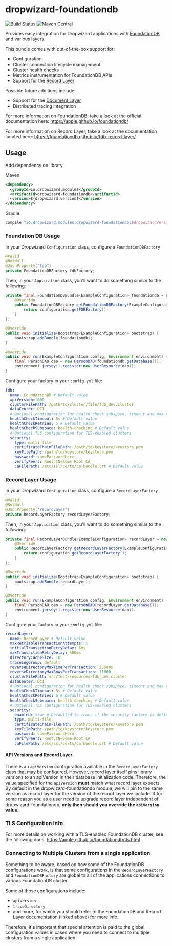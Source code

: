# dropwizard-foundationdb
[![Build Status](https://travis-ci.org/dropwizard/dropwizard-foundationdb.svg?branch=master)](https://travis-ci.org/dropwizard/dropwizard-foundationdb)
[![Maven Central](https://maven-badges.herokuapp.com/maven-central/io.dropwizard.modules/dropwizard-foundationdb/badge.svg)](https://maven-badges.herokuapp.com/maven-central/io.dropwizard.modules/dropwizard-foundationdb/)

Provides easy integration for Dropwizard applications with [FoundationDB](https://apple.github.io/foundationdb/) and various layers. 

This bundle comes with out-of-the-box support for:
* Configuration
* Cluster connection lifecycle management
* Cluster health checks
* Metrics instrumentation for FoundationDB APIs
* Support for the [Record Layer](https://www.github.com/FoundationDB/fdb-record-layer)

Possible future additions include:
* Support for the [Document Layer](https://github.com/FoundationDB/fdb-document-layer)
* Distributed tracing integration 

For more information on FoundationDB, take a look at the official documentation here: https://apple.github.io/foundationdb/

For more information on Record Layer, take a look at the documentation located here: https://foundationdb.github.io/fdb-record-layer/

## Usage
Add dependency on library.

Maven:
```xml
<dependency>
  <groupId>io.dropwizard.modules</groupId>
  <artifactId>dropwizard-foundationdb</artifactId>
  <version>${dropwizard.version}</version>
</dependency>
```

Gradle:
```groovy
compile "io.dropwizard.modules:dropwizard-foundationdb:$dropwizardVersion"
```

### Foundation DB Usage
In your Dropwizard `Configuration` class, configure a `FoundationDBFactory`
```java
@Valid
@NotNull
@JsonProperty("fdb")
private FoundationDBFactory fdbFactory;
```

Then, in your `Application` class, you'll want to do something similar to the following:
```java
private final FoundationDBBundle<ExampleConfiguration> foundationdb = new FoundationDBBundle<ExampleConfiguration>() {
    @Override
    public FoundationDBFactory getFoundationDBFactory(ExampleConfiguration configuration) {
        return configuration.getFDBFactory();
    }
};

@Override
public void initialize(Bootstrap<ExampleConfiguration> bootstrap) {
    bootstrap.addBundle(foundationdb);
}

@Override
public void run(ExampleConfiguration config, Environment environment) {
    final PersonDAO dao = new PersonDAO(foundationdb.getDatabase());
    environment.jersey().register(new UserResource(dao));
}
```

Configure your factory in your `config.yml` file:
```yaml
fdb:
  name: FoundationDB # Default value
  apiVersion: 600
  clusterFilePath: /path/to/cluster/file/fdb_dev.cluster
  dataCenter: DC1
  # Optional configuration for health check subspace, timeout and max retries
  healthCheckTimeout: 5s # Default value
  healthCheckRetries: 5 # Default value
  healthCheckSubspace: health-checking # Default value
  # Optional TLS configuration for TLS-enabled clusters
  security:
    type: multi-file
    certificateChainFilePath: /path/to/keystore/keystore.pem
    keyFilePath: /path/to/keystore/keystore.pem
    password: somePasswordHere
    verifyPeers: Root.CN=Some Root CA
    caFilePath: /etc/ssl/certs/ca-bundle.crt # Default value
```

### Record Layer Usage
In your Dropwizard `Configuration` class, configure a `RecordLayerFactory`
```java
@Valid
@NotNull
@JsonProperty("recordLayer")
private RecordLayerFactory recordLayerFactory;
```

Then, in your `Application` class, you'll want to do something similar to the following:
```java
private final RecordLayerBundle<ExampleConfiguration> recordLayer = new RecordLayerBundle<ExampleConfiguration>() {
    @Override
    public RecordLayerFactory getRecordLayerFactory(ExampleConfiguration configuration) {
        return configuration.getRecordLayerFactory();
    }
};

@Override
public void initialize(Bootstrap<ExampleConfiguration> bootstrap) {
    bootstrap.addBundle(recordLayer);
}

@Override
public void run(ExampleConfiguration config, Environment environment) {
    final PersonDAO dao = new PersonDAO(recordLayer.getDatabase());
    environment.jersey().register(new UserResource(dao));
}
```

Configure your factory in your `config.yml` file:
```yaml
recordLayer:
  name: RecordLayer # Default value
  maxRetriableTransactionAttempts: 5
  initialTransactionRetryDelay: 5ms
  maxTransactionRetryDelay: 500ms
  directoryCacheSize: 10
  traceLogGroup: default
  reverseDirectoryMaxTimePerTransaction: 2500ms
  reverseDirectoryMaxRowsPerTransaction: 11000
  clusterFilePath: src/test/resources/fdb_dev.cluster
  dataCenter: DC1
  # Optional configuration for health check subspace, timeout and max retries
  healthCheckTimeout: 5s # Default value
  healthCheckRetries: 5 # Default value
  healthCheckSubspace: health-checking # Default value
  # Optional TLS configuration for TLS-enabled clusters
  security:
    enabled: true # Defaulted to true, if the security factory is defined
    type: multi-file
    certificateChainFilePath: /path/to/keystore/keystore.pem
    keyFilePath: /path/to/keystore/keystore.pem
    password: somePasswordHere
    verifyPeers: Root.CN=Some Root CA
    caFilePath: /etc/ssl/certs/ca-bundle.crt # Default value
```
#### API Versions and Record Layer
There is an `apiVersion` configuration available in the `RecordLayerFactory` class that may be configured. However, record layer itself pins library versions 
to an apiVersion in their database initialization code. Therefore, the value specified for the `apiVersion` **must** match what record layer expects.
By default in the dropwizard-foundationdb module, we will pin to the same version as record layer for the version of the record layer we include. If for some reason
you as a user need to upgrade record layer independent of dropwizard-foundationdb, **only then should you override the `apiVersion` value.**  

### TLS Configuration Info
For more details on working with a TLS-enabled FoundationDB cluster, see the following docs: https://apple.github.io/foundationdb/tls.html

### Connecting to Multiple Clusters from a single application
Something to be aware, based on how some of the FoundationDB configurations work, is that some configurations in the 
`RecordLayerFactory` and `FoundationDBFactory` are global to all of the applications connections to various FoundationDB cluster. 

Some of these configurations include:
* `apiVersion`
* `traceDirectory`
* and more, for which you should refer to the FoundationDB and Record Layer documentation (linked above) for more info.

Therefore, it's important that special attention is paid to the global configuration values in cases where you need to connect to multiple clusters
from a single application.
